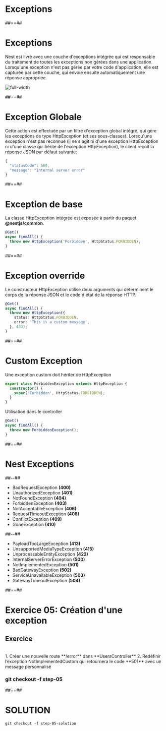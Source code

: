 <!-- .slide: class="transition-orange sfeir-bg-white-4" -->

# Exceptions

##==##
# Exceptions
Nest est livré avec une couche d'exceptions intégrée qui est responsable du traitement de toutes les exceptions non gérées dans une application. Lorsqu'une exception n'est pas gérée par votre code d'application, elle est capturée par cette couche, qui envoie ensuite automatiquement une réponse appropriée.

![full-width](./assets/images/g5c62ad2ab9_0_374.png)

##==##
<!-- .slide: class="with-code" -->

# Exception Globale
Cette action est effectuée par un filtre d'exception global intégré, qui gère les exceptions de type HttpException (et ses sous-classes). Lorsqu'une exception n'est pas reconnue (il ne s'agit ni d'une exception HttpException ni d'une classe qui hérite de l'exception HttpException), le client reçoit la réponse JSON par défaut suivante:

```typescript
{
  "statusCode": 500,
  "message": "Internal server error"
}
```
<!-- .slide: class="big-code" -->

##==##
<!-- .slide: class="with-code" -->

# Exception de base
La classe HttpException intégrée est exposée à partir du paquet **@nestjs/common**.

```typescript
@Get()
async findAll() {
  throw new HttpException('Forbidden', HttpStatus.FORBIDDEN);
}
```
<!-- .slide: class="big-code" -->


##==##
<!-- .slide: class="with-code" -->

# Exception override
Le constructeur HttpException utilise deux arguments qui déterminent le corps de la réponse JSON et le code d'état de la réponse HTTP.

```typescript
@Get()
async findAll() {
  throw new HttpException({
    status: HttpStatus.FORBIDDEN,
    error: 'This is a custom message',
  }, 403);
}
```
<!-- .slide: class="big-code" -->


##==##
<!-- .slide: class="with-code" -->

# Custom Exception
Une exception custom doit hériter de HttpException

```typescript
export class ForbiddenException extends HttpException {
  constructor() {
    super('Forbidden', HttpStatus.FORBIDDEN);
  }
}
```

Utilisation dans le controller

```typescript
@Get()
async findAll() {
  throw new ForbiddenException();
}
```
<!-- .slide: class="big-code" -->

##==##
<!-- .slide: class="two-column-layout"-->
# Nest Exceptions

##--##
* BadRequestException **(400)**
* UnauthorizedException **(401)**
* NotFoundException **(404)**
* ForbiddenException **(403)**
* NotAcceptableException **(406)**
* RequestTimeoutException **(408)**
* ConflictException **(409)**
* GoneException **(410)**

##--##
* PayloadTooLargeException **(413)**
* UnsupportedMediaTypeException **(415)**
* UnprocessableEntityException **(422)**
* InternalServerErrorException **(500)**
* NotImplementedException **(501)**
* BadGatewayException **(502)**
* ServiceUnavailableException **(503)**
* GatewayTimeoutException **(504)**

##==##
<!-- .slide: class="exercice sfeir-bg-pink" -->

# Exercice 05: Création d'une exception
## Exercice

<br>
1. Créer une nouvelle route **/error** dans **UsersController**
2. Redéfinir l’exception NotImplementedCustom qui retournera le code **501** avec un message personnalisé
<br>

### git checkout -f step-05

##==##
<!-- .slide: class="sfeir-bg-white-4" -->

# SOLUTION
```git checkout -f step-05-solution```
<!-- .element: class="full-center" -->








